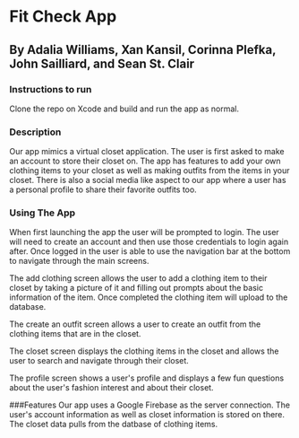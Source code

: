 # Fit Check App 
## By Adalia Williams, Xan Kansil, Corinna Plefka, John Sailliard, and Sean St. Clair

### Instructions to run 
Clone the repo on Xcode and build and run the app as normal. 

### Description 
Our app mimics a virtual closet application. The user is first asked to make an account to store their closet on. The app has features to add your own clothing items to your closet as well as making outfits from the items in your closet. There is also a social media like aspect to our app where a user has a personal profile to share their favorite outfits too. 


### Using The App 
When first launching the app the user will be prompted to login. The user will need to create an account and then use those credentials to login again after. Once logged in the user is able to use the navigation bar at the bottom to navigate through the main screens. 

The add clothing screen allows the user to add a clothing item to their closet by taking a picture of it and filling out prompts about the basic information of the item. Once completed the clothing item will upload to the database. 

The create an outfit screen allows a user to create an outfit from the clothing items that are in the closet. 

The closet screen displays the clothing items in the closet and allows the user to search and navigate through their closet. 

The profile screen shows a user's profile and displays a few fun questions about the user's fashion interest and about their closet. 


###Features 
Our app uses a Google Firebase as the server connection. The user's account information as well as closet information is stored on there. The closet data pulls from the datbase of clothing items.
